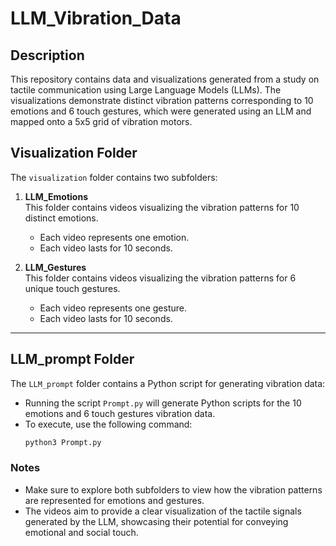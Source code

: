 # LLM_Vibration_Data

## Description

This repository contains data and visualizations generated from a study on tactile communication using Large Language Models (LLMs). The visualizations demonstrate distinct vibration patterns corresponding to 10 emotions and 6 touch gestures, which were generated using an LLM and mapped onto a 5x5 grid of vibration motors.

## Visualization Folder

The `visualization` folder contains two subfolders:

1. **LLM_Emotions**  
   This folder contains videos visualizing the vibration patterns for 10 distinct emotions.  
   - Each video represents one emotion.  
   - Each video lasts for 10 seconds.

2. **LLM_Gestures**  
   This folder contains videos visualizing the vibration patterns for 6 unique touch gestures.  
   - Each video represents one gesture.  
   - Each video lasts for 10 seconds.

---
## LLM_prompt Folder

The `LLM_prompt` folder contains a Python script for generating vibration data:

- Running the script `Prompt.py` will generate Python scripts for the 10 emotions and 6 touch gestures vibration data.
- To execute, use the following command:
  ```bash
  python3 Prompt.py

### Notes
- Make sure to explore both subfolders to view how the vibration patterns are represented for emotions and gestures.
- The videos aim to provide a clear visualization of the tactile signals generated by the LLM, showcasing their potential for conveying emotional and social touch.
